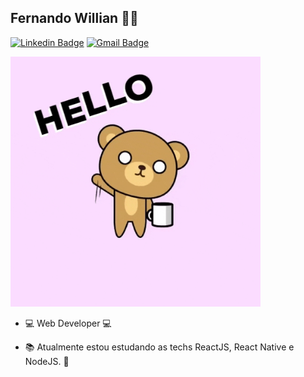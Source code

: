 ## Fernando Willian :man_technologist:

[![Linkedin Badge](https://img.shields.io/badge/-LinkedIn-blue?style=flat-square&logo=Linkedin&logoColor=white&link=https://www.linkedin.com/in/lucas-bittencourt/)](https://www.linkedin.com/in/fernando-willian/)
[![Gmail Badge](https://img.shields.io/badge/-Gmail-c14438?style=flat-square&logo=Gmail&logoColor=white&link=mailto:fwfernandowil6@gmail.com
)](mailto:fwfernandowil6@gmail.com
)

<img src="https://github.com/wilhoo/wilhoo/blob/master/Assets/hello_giphy.gif" style="width: 400px;" style="height: 20px;" >

- :computer: Web Developer :computer:

- :books: Atualmente estou estudando as techs ReactJS, React Native e NodeJS. :purple_heart:

